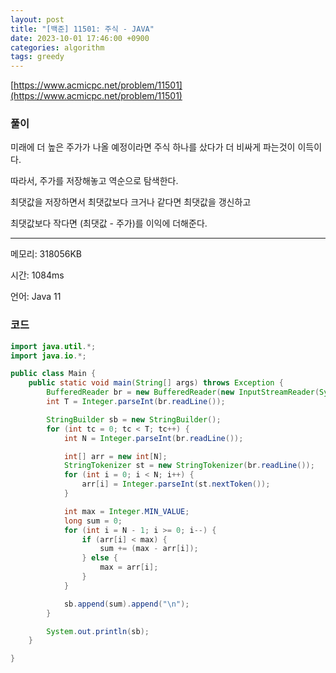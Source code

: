 ```yaml
---
layout: post
title: "[백준] 11501: 주식 - JAVA"
date: 2023-10-01 17:46:00 +0900
categories: algorithm
tags: greedy
---
```


[https://www.acmicpc.net/problem/11501](https://www.acmicpc.net/problem/11501)

### 풀이

미래에 더 높은 주가가 나올 예정이라면 주식 하나를 샀다가 더 비싸게 파는것이 이득이다.

따라서, 주가를 저장해놓고 역순으로 탐색한다.

최댓값을 저장하면서 최댓값보다 크거나 같다면 최댓값을 갱신하고

최댓값보다 작다면 (최댓값 - 주가)를 이익에 더해준다.

---

메모리: 318056KB

시간: 1084ms

언어: Java 11

### 코드

```java
import java.util.*;
import java.io.*;

public class Main {
    public static void main(String[] args) throws Exception {
        BufferedReader br = new BufferedReader(new InputStreamReader(System.in));
        int T = Integer.parseInt(br.readLine());

        StringBuilder sb = new StringBuilder();
        for (int tc = 0; tc < T; tc++) {
            int N = Integer.parseInt(br.readLine());

            int[] arr = new int[N];
            StringTokenizer st = new StringTokenizer(br.readLine());
            for (int i = 0; i < N; i++) {
                arr[i] = Integer.parseInt(st.nextToken());
            }

            int max = Integer.MIN_VALUE;
            long sum = 0;
            for (int i = N - 1; i >= 0; i--) {
                if (arr[i] < max) {
                    sum += (max - arr[i]);
                } else {
                    max = arr[i];
                }
            }

            sb.append(sum).append("\n");
        }

        System.out.println(sb);
    }

}
```
